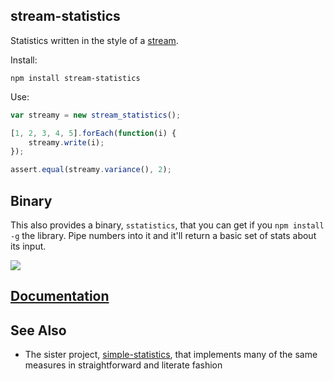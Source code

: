 ## stream-statistics

Statistics written in the style of a [stream](http://nodejs.org/api/stream.html).

Install:

    npm install stream-statistics

Use:

```javascript
var streamy = new stream_statistics();

[1, 2, 3, 4, 5].forEach(function(i) {
    streamy.write(i);
});

assert.equal(streamy.variance(), 2);
```

## Binary

This also provides a binary, `sstatistics`, that you can get if you
`npm install -g` the library. Pipe numbers into it and it'll return
a basic set of stats about its input.

![](https://github.com/tmcw/stream-statistics/blob/master/screenshot.png?raw=true)

## [Documentation](https://github.com/tmcw/stream-statistics/wiki)

## See Also

* The sister project, [simple-statistics](https://github.com/tmcw/simple-statistics), that implements
  many of the same measures in straightforward and literate fashion
